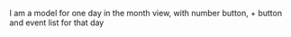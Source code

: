 I am a model for one day in the month view, with number button, + button and event list for that day
